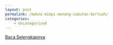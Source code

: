 ```yaml
---
layout: post
permalink: /makna-mimpi-menang-cabutan-bertuah/
categories:
    - Uncategorized
---
```


[Baca Selengkapnya](/05)